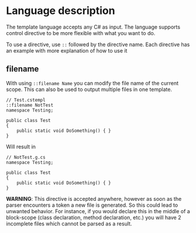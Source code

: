 ﻿# Language description

The template language accepts any C# as input. The language supports control directive to be more flexible with what you
want to do.

To use a directive, use `::` followed by the directive name. Each directive has an example with more explanation of how
to use it

## filename

With using `::filename Name` you can modify the file name of the current scope. This can also be used to output multiple
files in one template.

```CSharp
// Test.cstempl
::filename NotTest
namespace Testing;

public class Test 
{
    public static void DoSomething() { }
}
```

Will result in

```CSharp
// NotTest.g.cs
namespace Testing;

public class Test
{
    public static void DoSomething() { }
}
```

__WARNING__: This directive is accepted anywhere, however as soon as the parser encounters a token a new file is
generated. So this could lead to unwanted behavior. For instance, if you would declare this in the middle of a
block-scope (class declaration, method declaration, etc.)  you will have 2 incomplete files which cannot be parsed as a
result.